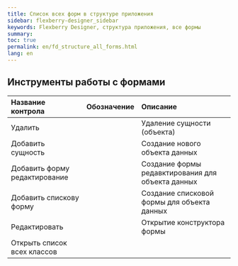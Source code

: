 ```yaml
---
title: Список всех форм в структуре приложения
sidebar: flexberry-designer_sidebar
keywords: Flexberry Designer, структура приложения, все формы
summary: 
toc: true
permalink: en/fd_structure_all_forms.html
lang: en
---
```


## Инструменты работы с формами

Название контрола | Обозначение | Описание
:------------|:------------| :------------
Удалить | | Удаление сущности (объекта)
Добавить сущность | | Создание нового объекта данных
Добавить форму редактирование | | Создание формы редавктирования для объекта данных
Добавить спискову форму | | Создание списковой формы для объекта данных
Редактировать | | Открытие конструктора формы
Открыть список всех классов | |
